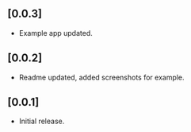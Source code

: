 ## [0.0.3]

* Example app updated.

## [0.0.2]

* Readme updated, added screenshots for example.

## [0.0.1]

* Initial release.